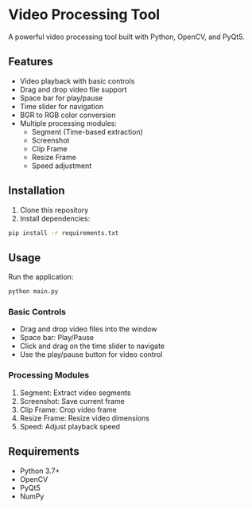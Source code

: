 # Video Processing Tool

A powerful video processing tool built with Python, OpenCV, and PyQt5.

## Features

- Video playback with basic controls
- Drag and drop video file support
- Space bar for play/pause
- Time slider for navigation
- BGR to RGB color conversion
- Multiple processing modules:
  - Segment (Time-based extraction)
  - Screenshot
  - Clip Frame
  - Resize Frame
  - Speed adjustment

## Installation

1. Clone this repository
2. Install dependencies:
```bash
pip install -r requirements.txt
```

## Usage

Run the application:
```bash
python main.py
```

### Basic Controls
- Drag and drop video files into the window
- Space bar: Play/Pause
- Click and drag on the time slider to navigate
- Use the play/pause button for video control

### Processing Modules
1. Segment: Extract video segments
2. Screenshot: Save current frame
3. Clip Frame: Crop video frame
4. Resize Frame: Resize video dimensions
5. Speed: Adjust playback speed

## Requirements
- Python 3.7+
- OpenCV
- PyQt5
- NumPy 